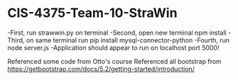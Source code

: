# CIS-4375-Team-10-StraWin

-First, run strawwin.py on terminal
-Second, open new terminal npm install
-Third, on same terminal run pip install mysql-connector-python
-Fourth, run node server.js
-Application should appear to run on localhost port 5000!


Referenced some code from Otto's course
Referenced all bootstrap from https://getbootstrap.com/docs/5.2/getting-started/introduction/
